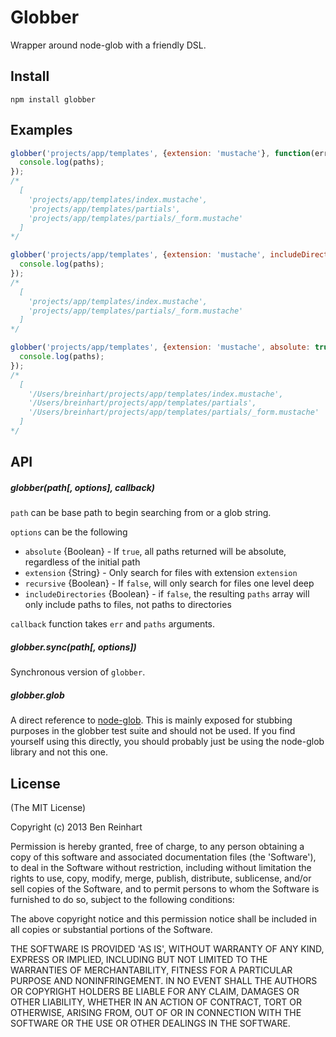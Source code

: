 # Globber

Wrapper around node-glob with a friendly DSL.

## Install

`npm install globber`

## Examples

```javascript
globber('projects/app/templates', {extension: 'mustache'}, function(err, paths){
  console.log(paths);
});
/*
  [
    'projects/app/templates/index.mustache',
    'projects/app/templates/partials',
    'projects/app/templates/partials/_form.mustache'
  ]
*/
```

```javascript
globber('projects/app/templates', {extension: 'mustache', includeDirectories: false}, function(err, paths){
  console.log(paths);
});
/*
  [
    'projects/app/templates/index.mustache',
    'projects/app/templates/partials/_form.mustache'
  ]
*/
```

```javascript
globber('projects/app/templates', {extension: 'mustache', absolute: true}, function(err, paths){
  console.log(paths);
});
/*
  [
    '/Users/breinhart/projects/app/templates/index.mustache',
    '/Users/breinhart/projects/app/templates/partials',
    '/Users/breinhart/projects/app/templates/partials/_form.mustache'
  ]
*/
```

## API

##### globber(path[, options], callback)

`path` can be base path to begin searching from or a glob string.

`options` can be the following

* `absolute` {Boolean} - If `true`, all paths returned will be absolute, regardless of the initial path
* `extension` {String} - Only search for files with extension `extension`
* `recursive` {Boolean} - If `false`, will only search for files one level deep
* `includeDirectories` {Boolean} - if `false`, the resulting `paths` array will only include paths to files, not paths to directories

`callback` function takes `err` and `paths` arguments.

##### globber.sync(path[, options])

Synchronous version of `globber`.

##### globber.glob

A direct reference to [node-glob](https://github.com/isaacs/node-glob). This is mainly exposed for stubbing purposes in the globber test suite and should not be used. If you find yourself using this directly, you should probably just be using the node-glob library and not this one.

## License

(The MIT License)

Copyright (c) 2013 Ben Reinhart

Permission is hereby granted, free of charge, to any person obtaining
a copy of this software and associated documentation files (the
'Software'), to deal in the Software without restriction, including
without limitation the rights to use, copy, modify, merge, publish,
distribute, sublicense, and/or sell copies of the Software, and to
permit persons to whom the Software is furnished to do so, subject to
the following conditions:

The above copyright notice and this permission notice shall be
included in all copies or substantial portions of the Software.

THE SOFTWARE IS PROVIDED 'AS IS', WITHOUT WARRANTY OF ANY KIND,
EXPRESS OR IMPLIED, INCLUDING BUT NOT LIMITED TO THE WARRANTIES OF
MERCHANTABILITY, FITNESS FOR A PARTICULAR PURPOSE AND NONINFRINGEMENT.
IN NO EVENT SHALL THE AUTHORS OR COPYRIGHT HOLDERS BE LIABLE FOR ANY
CLAIM, DAMAGES OR OTHER LIABILITY, WHETHER IN AN ACTION OF CONTRACT,
TORT OR OTHERWISE, ARISING FROM, OUT OF OR IN CONNECTION WITH THE
SOFTWARE OR THE USE OR OTHER DEALINGS IN THE SOFTWARE.
